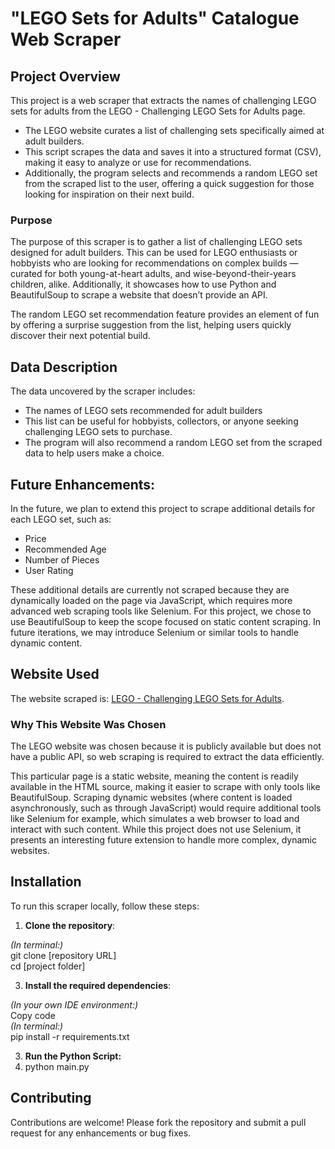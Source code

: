 # "LEGO Sets for Adults" Catalogue Web Scraper

## Project Overview

This project is a web scraper that extracts the names of challenging LEGO sets for adults from the LEGO - Challenging LEGO Sets for Adults page.

- The LEGO website curates a list of challenging sets specifically aimed at adult builders.
- This script scrapes the data and saves it into a structured format (CSV), making it easy to analyze or use for recommendations.
- Additionally, the program selects and recommends a random LEGO set from the scraped list to the user, offering a quick suggestion for those looking for inspiration on their next build.

### Purpose

The purpose of this scraper is to gather a list of challenging LEGO sets designed for adult builders. This can be used for LEGO enthusiasts or hobbyists who are looking for recommendations on complex builds — curated for both young-at-heart adults, and wise-beyond-their-years children, alike. Additionally, it showcases how to use Python and BeautifulSoup to scrape a website that doesn’t provide an API.

The random LEGO set recommendation feature provides an element of fun by offering a surprise suggestion from the list, helping users quickly discover their next potential build.

## Data Description

The data uncovered by the scraper includes:
- The names of LEGO sets recommended for adult builders
- This list can be useful for hobbyists, collectors, or anyone seeking challenging LEGO sets to purchase.
- The program will also recommend a random LEGO set from the scraped data to help users make a choice.

## Future Enhancements: 
In the future, we plan to extend this project to scrape additional details for each LEGO set, such as:
- Price
- Recommended Age
- Number of Pieces
- User Rating

These additional details are currently not scraped because they are dynamically loaded on the page via JavaScript, which requires more advanced web scraping tools like Selenium. For this project, we chose to use BeautifulSoup to keep the scope focused on static content scraping. In future iterations, we may introduce Selenium or similar tools to handle dynamic content.

## Website Used

The website scraped is: [LEGO - Challenging LEGO Sets for Adults](https://www.lego.com/en-us/categories/adults-welcome/article/challenging-lego-sets-to-build-for-adults).

### Why This Website Was Chosen

The LEGO website was chosen because it is publicly available but does not have a public API, so web scraping is required to extract the data efficiently.

This particular page is a static website, meaning the content is readily available in the HTML source, making it easier to scrape with only tools like BeautifulSoup. Scraping dynamic websites (where content is loaded asynchronously, such as through JavaScript) would require additional tools like Selenium for example, which simulates a web browser to load and interact with such content. While this project does not use Selenium, it presents an interesting future extension to handle more complex, dynamic websites.


## Installation

To run this scraper locally, follow these steps:

1. **Clone the repository**:
   
*(In terminal:)*  
git clone [repository URL]  
cd [project folder]

3. **Install the required dependencies**:

*(In your own IDE environment:)*  
Copy code  
*(In terminal:)*  
pip install -r requirements.txt

3. **Run the Python Script:**
4. python main.py

## Contributing
Contributions are welcome! Please fork the repository and submit a pull request for any enhancements or bug fixes.
